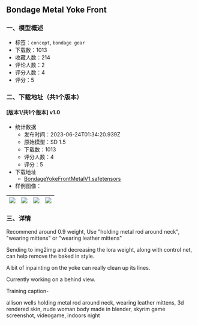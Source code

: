 ## Bondage Metal Yoke Front
### 一、模型概述

- 标签：`concept`, `bondage gear`
- 下载数：1013
- 收藏人数：214
- 评论人数：2
- 评分人数：4
- 评分：5

### 二、下载地址（共1个版本）

#### [版本1/共1个版本] v1.0

- 统计数据
  - 发布时间：2023-06-24T01:34:20.939Z
  - 原始模型：SD 1.5
  - 下载数：1013
  - 评分人数：4
  - 评分：5
- 下载地址
  - [BondageYokeFrontMetalV1.safetensors](https://civitai.com/api/download/models/102584)
- 样例图像：

| <img src="https://image.civitai.com/xG1nkqKTMzGDvpLrqFT7WA/6122fc50-88dd-415c-89e8-07c48c907679/width=450/1263937.jpeg" /> | <img src="https://image.civitai.com/xG1nkqKTMzGDvpLrqFT7WA/576e5c2d-af22-4a47-b32a-24a664c41647/width=450/1263936.jpeg" /> | <img src="https://image.civitai.com/xG1nkqKTMzGDvpLrqFT7WA/617d17d9-3de0-466a-8568-2ef83f427175/width=450/1263938.jpeg" /> | <img src="https://image.civitai.com/xG1nkqKTMzGDvpLrqFT7WA/bb9e2750-245f-4058-a56b-7b862ddbd351/width=450/1263939.jpeg" /> |
| ---- | ---- | ---- | ---- |


### 三、详情
<p>Recommend around 0.9 weight, Use "holding metal rod around neck", "wearing mittens" or "wearing leather mittens"</p><p></p><p>Sending to img2img and decreasing the lora weight, along with control net, can help remove the baked in style.</p><p>A bit of inpainting on the yoke can really clean up its lines.</p><p></p><p>Currently working on a behind view.</p><p></p><p>Training caption-</p><p>allison wells holding metal rod around neck, wearing leather mittens, 3d rendered skin, nude woman body made in blender, skyrim game screenshot, videogame, indoors night</p>